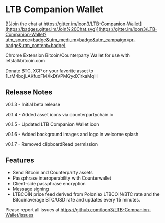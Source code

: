 # LTB Companion Wallet

[![Join the chat at https://gitter.im/loon3/LTB-Companion-Wallet](https://badges.gitter.im/Join%20Chat.svg)](https://gitter.im/loon3/LTB-Companion-Wallet?utm_source=badge&utm_medium=badge&utm_campaign=pr-badge&utm_content=badge)

Chrome Extension Bitcoin/Counterparty Wallet for use with letstalkbitcoin.com

Donate BTC, XCP or your favorite asset to 1LrM4bojLAKfuoFMXkDtVPMGydX1rkaMqH

## Release Notes

v0.1.3 - Initial beta release

v0.1.4 - Added asset icons via counterpartychain.io 

v0.1.5 - Updated LTB Companion Wallet icon 

v0.1.6 - Added background images and logo in welcome splash  

v0.1.7 - Removed clipboardRead permission

## Features

- Send Bitcoin and Counterparty assets
- Passphrase interoperability with Counterwallet
- Client-side passphrase encryption
- Message signing
- LTBCOIN price feed derived from Poloniex LTBCOIN/BTC rate and the Bitcoinaverage BTC/USD rate and updates every 15 minutes.

Please report all issues at https://github.com/loon3/LTB-Companion-Wallet/issues